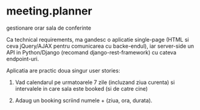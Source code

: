meeting.planner
===============

gestionare orar sala de conferinte

Ca technical requirements, ma gandesc o aplicatie single-page (HTML si ceva jQuery/AJAX pentru comunicarea cu backe-endul), iar server-side un API in Python/Django (recomand django-rest-framework) cu cateva endpoint-uri.

Aplicatia are practic doua singur user stories: 

1. Vad calendarul pe urmatoarele 7 zile (incluzand ziua curenta) si intervalele in care sala este booked (si de catre cine)

2. Adaug un booking scriind numele + (ziua, ora, durata).
